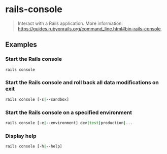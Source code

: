 # rails-console

> Interact with a Rails application. More information: <https://guides.rubyonrails.org/command_line.html#bin-rails-console>.

## Examples

### Start the Rails console

```bash
rails console
```

### Start the Rails console and roll back all data modifications on exit

```bash
rails console [-s|--sandbox]
```

### Start the Rails console on a specified environment

```bash
rails console [-e|--environment] dev|test|production|...
```

### Display help

```bash
rails console [-h|--help]
```
